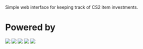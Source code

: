 Simple web interface for keeping track of CS2 item investments.

# Powered by

<img src="https://cdn.jsdelivr.net/gh/devicons/devicon@latest/icons/nodejs/nodejs-original.svg" />
<img src="https://cdn.jsdelivr.net/gh/devicons/devicon@latest/icons/express/express-original.svg" />
<img src="https://cdn.jsdelivr.net/gh/devicons/devicon@latest/icons/mysql/mysql-original-wordmark.svg" />
<img src="https://cdn.jsdelivr.net/gh/devicons/devicon@latest/icons/sequelize/sequelize-original-wordmark.svg" />
<img src="https://cdn.jsdelivr.net/gh/devicons/devicon@latest/icons/bootstrap/bootstrap-original-wordmark.svg" />
